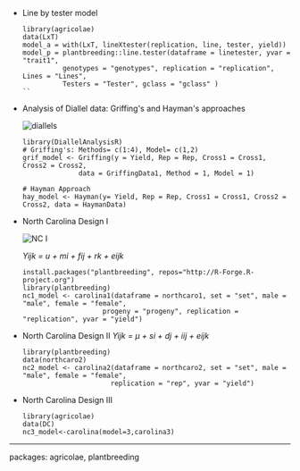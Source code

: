 

- Line by tester model
  ```
  library(agricolae)
  data(LxT)
  model_a = with(LxT, lineXtester(replication, line, tester, yield))
  model_p = plantbreeding::line.tester(dataframe = linetester, yvar = "trait1",  
            genotypes = "genotypes", replication = "replication",  Lines = "Lines", 
            Testers = "Tester", gclass = "gclass" )
  ``
- Analysis of Diallel data: Griffing's and Hayman's approaches

  ![diallels](https://github.com/lagvier/R4A/blob/master/images/diallels.PNG)
  ```
  library(DiallelAnalysisR)
  # Griffing's: Methods= c(1:4), Model= c(1,2)
  grif_model <- Griffing(y = Yield, Rep = Rep, Cross1 = Cross1, Cross2 = Cross2, 
                data = GriffingData1, Method = 1, Model = 1)
  
  # Hayman Approach
  hay_model <- Hayman(y= Yield, Rep = Rep, Cross1 = Cross1, Cross2 = Cross2, data = HaymanData)

  ````
- North Carolina Design I

  ![NC I](https://github.com/lagvier/R4A/blob/master/images/nc1.PNG)
  
  _Yijk = u + mi + fij + rk + eijk_
  ```
  install.packages("plantbreeding", repos="http://R-Forge.R-project.org")
  library(plantbreeding)
  nc1_model <- carolina1(dataframe = northcaro1, set = "set", male = "male", female = "female", 
                      progeny = "progeny", replication = "replication", yvar = "yield")
  ```
- North Carolina Design II
  _Yijk = μ + si + dj + iij + eijk_

  ```
  library(plantbreeding)
  data(northcaro2)
  nc2_model <- carolina2(dataframe = northcaro2, set = "set", male = "male", female = "female",
                        replication = "rep", yvar = "yield")
  ```
  
- North Carolina Design III
  ```
  library(agricolae)
  data(DC)
  nc3_model<-carolina(model=3,carolina3)  
  ```


---
packages: agricolae, plantbreeding
